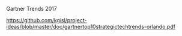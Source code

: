 Gartner Trends 2017 

https://github.com/kgisl/project-ideas/blob/master/doc/gartnertop10strategictechtrends-orlando.pdf

